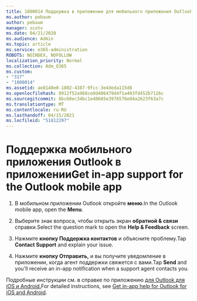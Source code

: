 ```yaml
---
title: 1800014 Поддержка в приложении для мобильного приложения Outlook
ms.author: pebaum
author: pebaum
manager: scotv
ms.date: 04/21/2020
ms.audience: Admin
ms.topic: article
ms.service: o365-administration
ROBOTS: NOINDEX, NOFOLLOW
localization_priority: Normal
ms.collection: Adm_O365
ms.custom:
- "317"
- "1800014"
ms.assetid: ae8140e0-1802-4387-9fcc-3e4deda115d8
ms.openlocfilehash: 8912f52a968ce0d406479d4f1a403fd452b7126c
ms.sourcegitcommit: 8bc60ec34bc1e40685e3976576e04a2623f63a7c
ms.translationtype: MT
ms.contentlocale: ru-RU
ms.lasthandoff: 04/15/2021
ms.locfileid: "51812297"
---
```

# <a name="get-in-app-support-for-the-outlook-mobile-app"></a><span data-ttu-id="9d1cb-102">Поддержка мобильного приложения Outlook в приложении</span><span class="sxs-lookup"><span data-stu-id="9d1cb-102">Get in-app support for the Outlook mobile app</span></span>

1. <span data-ttu-id="9d1cb-103">В мобильном приложении Outlook откройте **меню**.</span><span class="sxs-lookup"><span data-stu-id="9d1cb-103">In the Outlook mobile app, open the **Menu**.</span></span>

2. <span data-ttu-id="9d1cb-104">Выберите знак вопроса, чтобы открыть экран **обратной &amp; связи** справки.</span><span class="sxs-lookup"><span data-stu-id="9d1cb-104">Select the question mark to open the **Help &amp; Feedback** screen.</span></span>

3. <span data-ttu-id="9d1cb-105">Нажмите **кнопку Поддержка контактов** и объясните проблему.</span><span class="sxs-lookup"><span data-stu-id="9d1cb-105">Tap **Contact Support** and explain your issue.</span></span>

4. <span data-ttu-id="9d1cb-106">Нажмите **кнопку Отправить,** и вы получите уведомление в приложении, когда агент поддержки свяжется с вами.</span><span class="sxs-lookup"><span data-stu-id="9d1cb-106">Tap **Send** and you'll receive an in-app notification when a support agent contacts you.</span></span>

<span data-ttu-id="9d1cb-107">Подробные инструкции см. в справке по приложению [для Outlook для iOS и Android.](https://support.office.com/article/218a22d1-9fa5-4889-b689-de1c63493243.aspx#ID0EAABAAA=Contact_Support)</span><span class="sxs-lookup"><span data-stu-id="9d1cb-107">For detailed instructions, see [Get in-app help for Outlook for iOS and Android](https://support.office.com/article/218a22d1-9fa5-4889-b689-de1c63493243.aspx#ID0EAABAAA=Contact_Support).</span></span>

